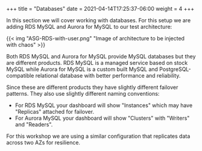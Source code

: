 +++
title = "Databases"
date =  2021-04-14T17:25:37-06:00
weight = 4
+++

In this section we will cover working with databases. For this setup we are adding RDS MySQL and Aurora for MySQL to our test architecture:

{{< img "ASG-RDS-with-user.png" "Image of architecture to be injected with chaos" >}}

Both RDS MySQL and Aurora for MySQL provide MySQL databases but they are different products. RDS MySQL is a managed service based on stock MySQL while Aurora for MySQL is a custom built MySQL and PostgreSQL-compatible relational database with better performance and reliability.

Since these are different products they have slightly different failover patterns. They also use slightly different naming conventions:

* For RDS MySQL your dashboard will show "Instances" which may have "Replicas" attached for failover.
* For Aurora MySQL your dashboard will show "Clusters" with "Writers" and "Readers". 

For this workshop we are using a similar configuration that replicates data across two AZs for resilience.